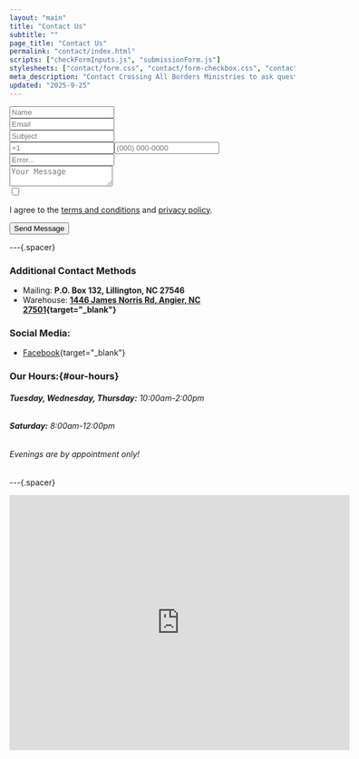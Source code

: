 ```yaml
---
layout: "main"
title: "Contact Us"
subtitle: ""
page_title: "Contact Us"
permalink: "contact/index.html"
scripts: ["checkFormInputs.js", "submissionForm.js"]
stylesheets: ["contact/form.css", "contact/form-checkbox.css", "contact/form-mobile.css"]
meta_description: "Contact Crossing All Borders Ministries to ask questions, get involved, or request support. Reach us by online form, phone, or visit our North Carolina warehouse. We welcome your inquiries and look forward to connecting with you!"
updated: "2025-9-25"
---
```


<form id="submission-form">
  <div class="input-group">
    <input type="text" name="name" placeholder="Name" maxlength="50" required>
    <i class="fa-solid fa-circle-exclamation error-icon"></i>
  </div>
  <div class="input-group">
    <input type="email" name="email" placeholder="Email" maxlength="254" required>
    <i class="fa-solid fa-circle-exclamation error-icon"></i>
  </div>
  <div class="input-group">
    <input type="text" name="subject" placeholder="Subject" maxlength="200" required>
    <i class="fa-solid fa-circle-exclamation error-icon"></i>
  </div>
  <span><input type="tel" id="short" name="area-phone" maxlength="5" placeholder="+1"><input type="tel" name="phone" placeholder="(000) 000-0000" maxlength="15"></span>
  <div class="input-group">
    <input type="text" class="bot-test" id="null" name="bot-test" placeholder="Error..." maxlength="100" required>
    <i class="fa-solid fa-circle-exclamation error-icon"></i>
  </div>
  <div class="input-group">
    <textarea name="message" placeholder="Your Message" maxlength="2000" required></textarea>
    <i class="fa-solid fa-circle-exclamation error-icon"></i>
  </div>
  <input type="text" name="honeypot" style="display:none;" aria-hidden="true" autocomplete="off">
  <div class="checkbox-group">
    <label for="terms" class="checkbox-container">
      <input tabindex="0" type="checkbox" name="terms" id="terms">
      <p><span>I agree to the </span><a target="_blank" href="/legal/terms-and-conditions">terms and conditions</a><span> and </span><a target="_blank" href="/legal/privacy-policy">privacy policy</a><span>.</span></p>
      <span class="check-mark"></span>
    </label>
  </div>

  <div><button type="submit" id="form">Send Message</button></div>
  <div ><ul class="errors"></ul></div>
</form>

---{.spacer}



### Additional Contact Methods

- Mailing: **P.O. Box 132, Lillington, NC 27546**
- Warehouse: **[1446 James Norris Rd, Angier, NC 27501](https://maps.app.goo.gl/UdbCsNFtKihZdYdx5){target="_blank"}**


### Social Media:
- [Facebook](https://www.facebook.com/groups/365284617624603){target="_blank"}



### Our Hours:{#our-hours}

###### **Tuesday, Wednesday, Thursday:** 10:00am-2:00pm

###### **Saturday:** 8:00am-12:00pm

###### *Evenings are by appointment only!*


---{.spacer}

<iframe id="map" src="https://www.google.com/maps/embed?pb=!1m18!1m12!1m3!1d3904.102117514496!2d-78.76754618817132!3d35.49231684021362!2m3!1f0!2f0!3f0!3m2!1i1024!2i768!4f13.1!3m3!1m2!1s0x89ac852f25b5e211%3A0x28952f1f72c3f942!2sCrossing%20All%20Borders%20Ministries!5e1!3m2!1sen!2sus!4v1755028114282!5m2!1sen!2sus" width="600" height="450" style="border:0;" allowfullscreen="" loading="lazy" referrerpolicy="no-referrer-when-downgrade"></iframe>